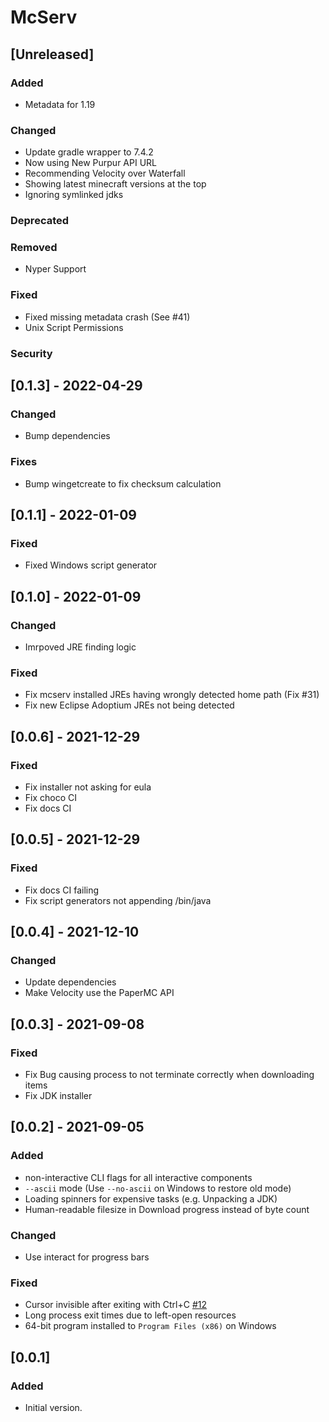 # McServ

## [Unreleased]
### Added
- Metadata for 1.19

### Changed
- Update gradle wrapper to 7.4.2
- Now using New Purpur API URL
- Recommending Velocity over Waterfall
- Showing latest minecraft versions at the top
- Ignoring symlinked jdks

### Deprecated

### Removed
- Nyper Support

### Fixed
- Fixed missing metadata crash (See #41)
- Unix Script Permissions

### Security

## [0.1.3] - 2022-04-29
### Changed
- Bump dependencies

### Fixes
- Bump wingetcreate to fix checksum calculation

## [0.1.1] - 2022-01-09
### Fixed
- Fixed Windows script generator

## [0.1.0] - 2022-01-09
### Changed
- Imrpoved JRE finding logic

### Fixed
- Fix mcserv installed JREs having wrongly detected home path (Fix #31)
- Fix new Eclipse Adoptium JREs not being detected

## [0.0.6] - 2021-12-29
### Fixed
- Fix installer not asking for eula
- Fix choco CI
- Fix docs CI

## [0.0.5] - 2021-12-29
### Fixed
- Fix docs CI failing
- Fix script generators not appending /bin/java

## [0.0.4] - 2021-12-10
### Changed
- Update dependencies
- Make Velocity use the PaperMC API

## [0.0.3] - 2021-09-08
### Fixed
- Fix Bug causing process to not terminate correctly when downloading items
- Fix JDK installer

## [0.0.2] - 2021-09-05
### Added
- non-interactive CLI flags for all interactive components
- `--ascii` mode (Use `--no-ascii` on Windows to restore old mode)
- Loading spinners for expensive tasks (e.g. Unpacking a JDK)
- Human-readable filesize in Download progress instead of byte count

### Changed
- Use interact for progress bars

### Fixed
- Cursor invisible after exiting with Ctrl+C [#12](https://github.com/DRSchlaubi/mcserv/issues/12)
- Long process exit times due to left-open resources
- 64-bit program installed to `Program Files (x86)` on Windows

## [0.0.1]
### Added
- Initial version.
